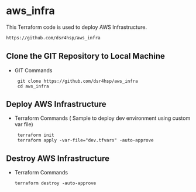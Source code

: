 # aws_infra
This Terraform code is used to deploy AWS Infrastructure.

```sh
https://github.com/dsr4hsp/aws_infra
```

## Clone the GIT Repository to Local Machine
- GIT Commands
  ```
   git clone https://github.com/dsr4hsp/aws_infra
   cd aws_infra
  ```

## Deploy AWS Infrastructure
- Terraform Commands ( Sample to deploy dev environment using custom var file)
  ```
   terraform init
   terraform apply -var-file="dev.tfvars" -auto-approve
  ```
  
## Destroy AWS Infrastructure
- Terraform Commands 
  ```
  terraform destroy -auto-approve
  ```
